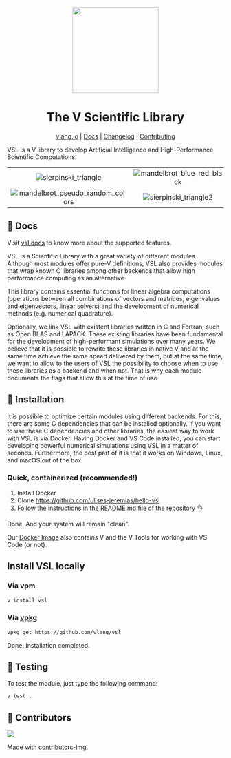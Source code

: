 <div align="center">
  <p>
    <img
        style="width: 200px"
        width="200"
        src="https://raw.githubusercontent.com/vlang/vsl/main/static/vsl-logo.png?sanitize=true"
    >
  </p>
  <h1>The V Scientific Library</h1>

[vlang.io](https://vlang.io) |
[Docs](https://vlang.github.io/vsl) |
[Changelog](#) |
[Contributing](https://github.com/vlang/vsl/blob/main/CONTRIBUTING.md)

</div>

VSL is a V library to develop Artificial Intelligence and High-Performance Scientific Computations.

|                                                                                                                                     |                                                                                                                         |                                                                                         |                                                                                                       |
| :---------------------------------------------------------------------------------------------------------------------------------: | :---------------------------------------------------------------------------------------------------------------------: | :-------------------------------------------------------------------------------------: | :---------------------------------------------------------------------------------------------------: |
|             ![sierpinski_triangle](https://raw.githubusercontent.com/vlang/vsl/main/vcl/static/sierpinski_triangle.png)             | ![mandelbrot_blue_red_black](https://raw.githubusercontent.com/vlang/vsl/main/vcl/static/mandelbrot_blue_red_black.png) |     ![julia](https://raw.githubusercontent.com/vlang/vsl/main/vcl/static/julia.png)     | ![mandelbrot_basic](https://raw.githubusercontent.com/vlang/vsl/main/vcl/static/mandelbrot_basic.png) |
| ![mandelbrot_pseudo_random_colors](https://raw.githubusercontent.com/vlang/vsl/main/vcl/static/mandelbrot_pseudo_random_colors.png) |      ![sierpinski_triangle2](https://raw.githubusercontent.com/vlang/vsl/main/vcl/static/sierpinski_triangle2.png)      | ![julia_set](https://raw.githubusercontent.com/vlang/vsl/main/vcl/static/julia_set.png) |      ![julia_basic](https://raw.githubusercontent.com/vlang/vsl/main/vcl/static/julia_basic.png)      |

## 📖 Docs

Visit [vsl docs](https://vlang.github.io/vsl) to know more about the supported features.

VSL is a Scientific Library with a great variety of different modules.
Although most modules offer pure-V definitions, VSL also provides modules
that wrap known C libraries among other backends that allow
high performance computing as an alternative.

This library contains essential functions for linear algebra computations
(operations between all combinations of vectors and matrices, eigenvalues and eigenvectors,
linear solvers) and the development of numerical methods (e.g. numerical quadrature).

Optionally, we link VSL with existent libraries written
in C and Fortran, such as Open BLAS and LAPACK.
These existing libraries have been fundamental for the development of high-performant
simulations over many years. We believe that it is possible to rewrite these
libraries in native V and at the same time achieve the same speed delivered by them, but at the same
time, we want to allow to the users of VSL the possibility to choose when to use these libraries
as a backend and when not. That is why each module documents the flags that allow this at the
time of use.

## 🚀 Installation

It is possible to optimize certain modules using different backends.
For this, there are some C dependencies that can be installed optionally.
If you want to use these C dependencies and other libraries,
the easiest way to work with VSL is via Docker.
Having Docker and VS Code installed, you can start developing powerful numerical simulations
using VSL in a matter of seconds. Furthermore, the best part of it is that it works on
Windows, Linux, and macOS out of the box.

### Quick, containerized (recommended!)

1. Install Docker
2. Clone <https://github.com/ulises-jeremias/hello-vsl>
3. Follow the instructions in the README.md file of the repository :ok_hand:

Done. And your system will remain "clean".

Our [Docker Image](https://hub.docker.com/repository/docker/ulisesjeremias/vsl)
also contains V and the V Tools for working with VS Code (or not).

## Install VSL locally

### Via vpm

```sh
v install vsl
```

### Via [vpkg](https://github.com/v-pkg/vpkg)

```sh
vpkg get https://github.com/vlang/vsl
```

Done. Installation completed.

## 🧪 Testing

To test the module, just type the following command:

```sh
v test .
```

## 👥 Contributors

<a href="https://github.com/vlang/vsl/contributors">
  <img src="https://contrib.rocks/image?repo=vlang/vsl"/>
</a>

Made with [contributors-img](https://contrib.rocks).
